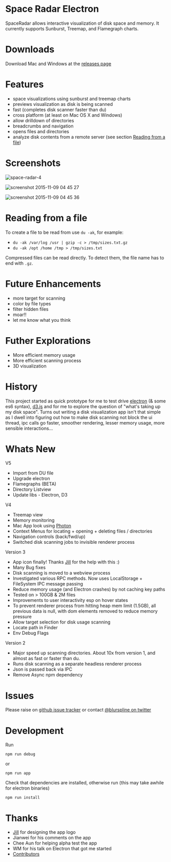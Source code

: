Space Radar Electron
====
SpaceRadar allows interactive visualization of disk space and memory. It currently supports Sunburst, Treemap, and Flamegraph charts.

Downloads
==
Download Mac and Windows at the [releases page](https://github.com/zz85/space-radar-electron/releases)

Features
==
- space visualizations using sunburst and treemap charts
- previews visualization as disk is being scanned
- fast (completes disk scanner faster than du)
- cross platform (at least on Mac OS X and Windows)
- allow drilldown of directories
- breadcrumbs and navigation
- opens files and directories
- analyze disk contents from a remote server (see section [Reading from a file](#reading-file))

Screenshots
==
![space-radar-4](https://cloud.githubusercontent.com/assets/314997/11022585/5c847364-869d-11e5-8079-0a16e7d747e4.gif)

![screenshot 2015-11-09 04 45 27](https://cloud.githubusercontent.com/assets/314997/11022582/3cc0bc90-869d-11e5-85c2-e79a0bf7c27f.png)

![screenshot 2015-11-09 04 45 36](https://cloud.githubusercontent.com/assets/314997/11022581/33822b50-869d-11e5-9fe6-2db6b7a81505.png)


Reading from a file <a id="reading-file"></a>
==
To create a file to be read from use `du -ak`, for example:
- `du -ak /var/log /usr | gzip -c > /tmp/sizes.txt.gz`
- `du -ak /opt /home /tmp > /tmp/sizes.txt`

Compressed files can be read directly. To detect them, the file name has to end with `.gz`.

Future Enhancements
==
- more target for scanning
- color by file types
- filter hidden files
- moar!!
- let me know what you think

Futher Explorations
==
- More efficient memory usage
- More efficient scanning process
- 3D visualization

History
==

This project started as quick prototype for me to test drive [electron](https://www.electronjs.org/) (& some es6 syntax), [d3.js](https://d3js.org) and for me to explore the question of "what's taking up my disk space". Turns out writing a disk visualization app isn't that simple as I dwell into figuring out how to make disk scanning not block the ui thread, ipc calls go faster, smoother rendering, lesser memory usage, more sensible interactions...


Whats New
==
V5
- Import from DU file
- Upgrade electron
- Flamegraphs (BETA)
- Directory Listview
- Update libs - Electron, D3

V4
- Treemap view
- Memory monitoring
- Mac App look using [Photon](http://photonkit.com)
- Context Menus for locating + opening + deleting files / directories
- Navigation controls (back/fwd/up)
- Switched disk scanning jobs to invisible renderer process

Version 3
- App icon finally! Thanks [Jill](http://jilln.com/) for the help with this :)
- Many Bug fixes
- Disk scanning is moved to a webview process
- Investigated various RPC methods. Now uses LocalStorage + FileSystem IPC message passing
- Reduce memory usage (and Electron crashes) by not caching key paths
- Tested on > 100GB & 2M files
- Improvements to user interactivity esp on hover states
- To prevent renderer process from hitting heap mem limit (1.5GB), all previous data is null, with dom elements removed to reduce memory pressure
- Allow target selection for disk usage scanning
- Locate path in Finder
- Env Debug Flags

Version 2
- Major speed up scanning directories. About 10x from version 1, and almost as fast or faster than du.
- Runs disk scanning as a separate headless renderer process
- Json is passed back via IPC
- Remove Async npm dependency

Issues
==
Please raise on [github issue tracker](https://github.com/zz85/space-radar-electron/issues) or contact [@blurspline on twitter](http://twitter.com/blurspline)

Development
==

Run

```
npm run debug
```

or

```
npm run app
```

Check that dependencies are installed, otherwise run (this may take awhile for electron binaries)

```
npm run install
```

Thanks
==
- [Jill](http://jilln.com/) for designing the app logo
- Jianwei for his comments on the app
- Chee Aun for helping alpha test the app
- WM for his talk on Electron that got me started
- [Contributors](https://github.com/zz85/space-radar/graphs/contributors)
